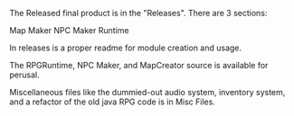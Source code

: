 The Released final product is in the "Releases". There are 3 sections:

Map Maker
NPC Maker
Runtime

In releases is a proper readme for module creation and usage.

The RPGRuntime, NPC Maker, and MapCreator source is available for perusal.

Miscellaneous files like the dummied-out audio system, inventory system, and a refactor of the old java RPG code is in Misc Files.